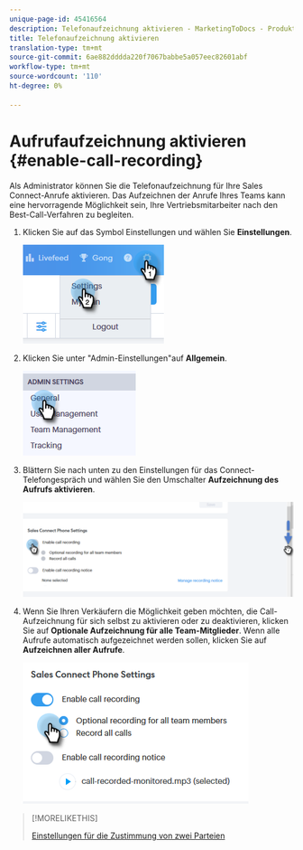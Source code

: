 ```yaml
---
unique-page-id: 45416564
description: Telefonaufzeichnung aktivieren - MarketingToDocs - Produktdokumentation
title: Telefonaufzeichnung aktivieren
translation-type: tm+mt
source-git-commit: 6ae882dddda220f7067babbe5a057eec82601abf
workflow-type: tm+mt
source-wordcount: '110'
ht-degree: 0%

---
```



# Aufrufaufzeichnung aktivieren {#enable-call-recording}

Als Administrator können Sie die Telefonaufzeichnung für Ihre Sales Connect-Anrufe aktivieren. Das Aufzeichnen der Anrufe Ihres Teams kann eine hervorragende Möglichkeit sein, Ihre Vertriebsmitarbeiter nach den Best-Call-Verfahren zu begleiten.

1. Klicken Sie auf das Symbol Einstellungen und wählen Sie **Einstellungen**.

   ![](assets/one.png)

1. Klicken Sie unter &quot;Admin-Einstellungen&quot;auf **Allgemein**.

   ![](assets/two.png)

1. Blättern Sie nach unten zu den Einstellungen für das Connect-Telefongespräch und wählen Sie den Umschalter **Aufzeichnung des Aufrufs aktivieren**.

   ![](assets/three.png)

1. Wenn Sie Ihren Verkäufern die Möglichkeit geben möchten, die Call-Aufzeichnung für sich selbst zu aktivieren oder zu deaktivieren, klicken Sie auf **Optionale Aufzeichnung für alle Team-Mitglieder**. Wenn alle Aufrufe automatisch aufgezeichnet werden sollen, klicken Sie auf **Aufzeichnen aller Aufrufe**.

   ![](assets/four.png)

>[!MORELIKETHIS]
>
>[Einstellungen für die Zustimmung von zwei Parteien](/help/marketo/product-docs/marketo-sales-connect/phone/two-party-consent-settings.md)
